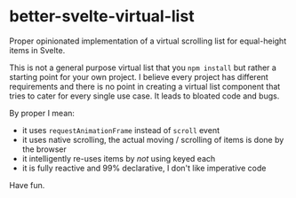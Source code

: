 # better-svelte-virtual-list

Proper opinionated implementation of a virtual scrolling list for equal-height items in Svelte.

This is not a general purpose virtual list that you `npm install` but rather a starting point for your own project. I believe every project has different requirements and there is no point in creating a virtual list component that tries to cater for every single use case. It leads to bloated code and bugs.

By proper I mean:

- it uses `requestAnimationFrame` instead of `scroll` event
- it uses native scrolling, the actual moving / scrolling of items is done by the browser
- it intelligently re-uses items by _not_ using keyed each
- it is fully reactive and 99% declarative, I don't like imperative code

Have fun.
